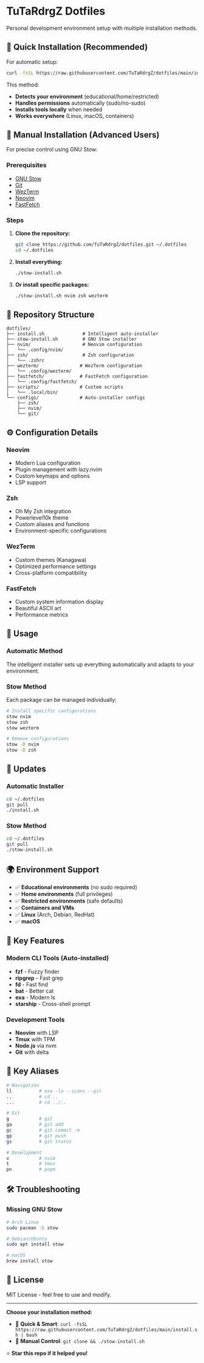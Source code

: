 # TuTaRdrgZ Dotfiles

Personal development environment setup with multiple installation methods.

## 🚀 Quick Installation (Recommended)

For automatic setup:

```bash
curl -fsSL https://raw.githubusercontent.com/TuTaRdrgZ/dotfiles/main/install.sh | bash
```

This method:
-  **Detects your environment** (educational/home/restricted)
-  **Handles permissions** automatically (sudo/no-sudo)
-  **Installs tools locally** when needed
-  **Works everywhere** (Linux, macOS, containers)

## 🎯 Manual Installation (Advanced Users)

For precise control using GNU Stow:

### Prerequisites

- [GNU Stow](https://www.gnu.org/software/stow/)
- [Git](https://git-scm.com/)
- [WezTerm](https://wezfurlong.org/wezterm/index.html)
- [Neovim](https://neovim.io/)
- [FastFetch](https://github.com/fastfetch-cli/fastfetch)

### Steps

1. **Clone the repository:**
   ```bash
   git clone https://github.com/TuTaRdrgZ/dotfiles.git ~/.dotfiles
   cd ~/.dotfiles
   ```

2. **Install everything:**
   ```bash
   ./stow-install.sh
   ```

3. **Or install specific packages:**
   ```bash
   ./stow-install.sh nvim zsh wezterm
   ```

## 📁 Repository Structure

```
dotfiles/
├── install.sh              # Intelligent auto-installer
├── stow-install.sh         # GNU Stow installer
├── nvim/                   # Neovim configuration
│   └── .config/nvim/
├── zsh/                    # Zsh configuration
│   └── .zshrc
├── wezterm/               # WezTerm configuration
│   └── .config/wezterm/
├── fastfetch/             # FastFetch configuration
│   └── .config/fastfetch/
├── scripts/               # Custom scripts
│   └── .local/bin/
└── configs/               # Auto-installer configs
    ├── zsh/
    ├── nvim/
    └── git/
```

## ⚙️ Configuration Details

### Neovim
- Modern Lua configuration
- Plugin management with lazy.nvim
- Custom keymaps and options
- LSP support

### Zsh
- Oh My Zsh integration
- Powerlevel10k theme
- Custom aliases and functions
- Environment-specific configurations

### WezTerm
- Custom themes (Kanagawa)
- Optimized performance settings
- Cross-platform compatibility

### FastFetch
- Custom system information display
- Beautiful ASCII art
- Performance metrics

## 🔧 Usage

### Automatic Method
The intelligent installer sets up everything automatically and adapts to your environment.

### Stow Method
Each package can be managed individually:

```bash
# Install specific configurations
stow nvim
stow zsh
stow wezterm

# Remove configurations
stow -D nvim
stow -D zsh
```

## 🔄 Updates

### Automatic Installer
```bash
cd ~/.dotfiles
git pull
./install.sh
```

### Stow Method
```bash
cd ~/.dotfiles
git pull
./stow-install.sh
```

## 🌍 Environment Support

- ✅ **Educational environments** (no sudo required)
- ✅ **Home environments** (full privileges)
- ✅ **Restricted environments** (safe defaults)
- ✅ **Containers and VMs**
- ✅ **Linux** (Arch, Debian, RedHat)
- ✅ **macOS**

## 🎨 Key Features

### Modern CLI Tools (Auto-installed)
- **fzf** - Fuzzy finder
- **ripgrep** - Fast grep
- **fd** - Fast find
- **bat** - Better cat
- **exa** - Modern ls
- **starship** - Cross-shell prompt

### Development Tools
- **Neovim** with LSP
- **Tmux** with TPM
- **Node.js** via nvm
- **Git** with delta

## 🔑 Key Aliases

```bash
# Navigation
ll          # exa -la --icons --git
..          # cd ..
...         # cd ../..

# Git
g           # git
ga          # git add
gc          # git commit -m
gp          # git push
gs          # git status

# Development
v           # nvim
t           # tmux
pn          # pnpm
```

## 🛠️ Troubleshooting

### Missing GNU Stow
```bash
# Arch Linux
sudo pacman -S stow

# Debian/Ubuntu
sudo apt install stow

# macOS
brew install stow
```

## 📄 License

MIT License - feel free to use and modify.

---

**Choose your installation method:**
- 🚀 **Quick & Smart**: `curl -fsSL https://raw.githubusercontent.com/TuTaRdrgZ/dotfiles/main/install.sh | bash`
- 🎯 **Manual Control**: `git clone && ./stow-install.sh`

⭐ **Star this repo if it helped you!**
